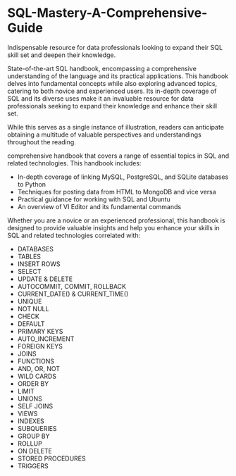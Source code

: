 # SQL-Mastery-A-Comprehensive-Guide
Indispensable resource for data professionals looking to expand their SQL skill set and deepen their knowledge.

State-of-the-art SQL handbook, encompassing a comprehensive understanding of the language and its practical applications. This handbook delves into fundamental concepts while also exploring advanced topics, catering to both novice and experienced users. Its in-depth coverage of SQL and its diverse uses make it an invaluable resource for data professionals seeking to expand their knowledge and enhance their skill set.

While this serves as a single instance of illustration, readers can anticipate obtaining a multitude of valuable perspectives and understandings throughout the reading.

comprehensive handbook that covers a range of essential topics in SQL and related technologies. This handbook includes:

* In-depth coverage of linking MySQL, PostgreSQL, and SQLite databases to Python
* Techniques for posting data from HTML to MongoDB and vice versa
* Practical guidance for working with SQL and Ubuntu
* An overview of VI Editor and its fundamental commands

Whether you are a novice or an experienced professional, this handbook is designed to provide valuable insights and help you enhance your skills in SQL and related technologies correlated with:

- DATABASES
- TABLES
- INSERT ROWS
- SELECT
- UPDATE & DELETE
- AUTOCOMMIT, COMMIT, ROLLBACK
- CURRENT_DATE() & CURRENT_TIME()
- UNIQUE
- NOT NULL
- CHECK
- DEFAULT
- PRIMARY KEYS
- AUTO_INCREMENT
- FOREIGN KEYS
- JOINS
- FUNCTIONS
- AND, OR, NOT
- WILD CARDS
- ORDER BY
- LIMIT
- UNIONS
- SELF JOINS
- VIEWS
- INDEXES
- SUBQUERIES
- GROUP BY
- ROLLUP
- ON DELETE
- STORED PROCEDURES
- TRIGGERS
